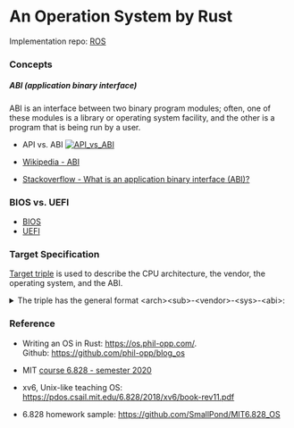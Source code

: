 # An Operation System by Rust

Implementation repo: [ROS](https://github.com/GarfieldZHU/ROS)



### Concepts

##### ABI (application binary interface)
ABI is an interface between two binary program modules; often, one of these modules is a library or operating system facility, and the other is a program that is being run by a user.

- API vs. ABI
[![API_vs_ABI](https://upload.wikimedia.org/wikipedia/commons/thumb/6/68/Linux_kernel_interfaces.svg/2560px-Linux_kernel_interfaces.svg.png)]()

- [Wikipedia - ABI](https://en.wikipedia.org/wiki/Application_binary_interface)
- [Stackoverflow - What is an application binary interface (ABI)?
](https://stackoverflow.com/a/2456882/6732968)



### BIOS vs. UEFI

- [BIOS](https://en.wikipedia.org/wiki/BIOS)
- [UEFI](https://en.wikipedia.org/wiki/Unified_Extensible_Firmware_Interface)


### Target Specification

[Target triple](https://clang.llvm.org/docs/CrossCompilation.html#target-triple) is used to describe the CPU architecture, the vendor, the operating system, and the ABI.

<details>
  <summary>
    The triple has the general format &lt;arch&gt;&lt;sub&gt;-&lt;vendor&gt;-&lt;sys&gt;-&lt;abi&gt;:
  </summary>

- arch = x86_64, i386, arm, thumb, mips, etc.
- sub = for ex. on ARM: v5, v6m, v7a, v7m, etc.
- vendor = pc, apple, nvidia, ibm, etc.
- sys = none, linux, win32, darwin, cuda, etc.
- abi = eabi, gnu, android, macho, elf, etc.

</details>

### Reference

- Writing an OS in Rust: https://os.phil-opp.com/.    
  Github: https://github.com/phil-opp/blog_os

- MIT [course 6.828 - semester 2020](https://pdos.csail.mit.edu/6.828/2020/schedule.html)
- xv6, Unix-like teaching OS: https://pdos.csail.mit.edu/6.828/2018/xv6/book-rev11.pdf
- 6.828 homework sample: https://github.com/SmallPond/MIT6.828_OS
